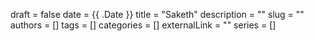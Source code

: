 draft = false
date = {{ .Date }}
title = "Saketh"
description = ""
slug = ""
authors = []
tags = []
categories = []
externalLink = ""
series = []
